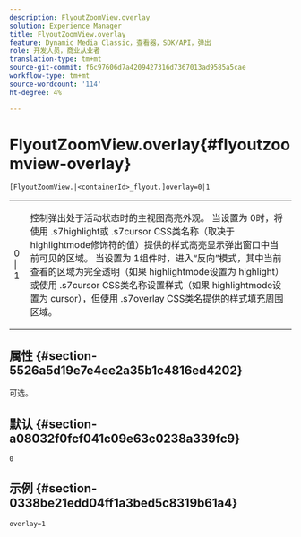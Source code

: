 ```yaml
---
description: FlyoutZoomView.overlay
solution: Experience Manager
title: FlyoutZoomView.overlay
feature: Dynamic Media Classic，查看器，SDK/API，弹出
role: 开发人员，商业从业者
translation-type: tm+mt
source-git-commit: f6c97606d7a4209427316d7367013ad9585a5cae
workflow-type: tm+mt
source-wordcount: '114'
ht-degree: 4%

---
```



# FlyoutZoomView.overlay{#flyoutzoomview-overlay}

`[FlyoutZoomView.|<containerId>_flyout.]overlay=0|1`

<table id="table_D052090D052D4273B37872C0C7E09E4B"> 
 <tbody> 
  <tr> 
   <td colname="col1"> <p><span class="codeph"> 0 | 1</span> </p> </td> 
   <td colname="col2"> <p> 控制弹出处于活动状态时的主视图高亮外观。 当设置为<span class="codeph"> 0</span>时，将使用<span class="codeph"> .s7highlight</span>或<span class="codeph"> .s7cursor</span> CSS类名称（取决于<span class="codeph"> highlightmode</span>修饰符的值）提供的样式高亮显示弹出窗口中当前可见的区域。 当设置为<span class="codeph"> 1</span>组件时，进入“反向”模式，其中当前查看的区域为完全透明（如果<span class="codeph"> highlightmode</span>设置为<span class="codeph"> highlight</span>）或使用<span class="codeph"> .s7cursor</span> CSS类名称设置样式（如果<span class="codeph"> highlightmode</span>设置为<span class="codeph"> cursor</span>），但使用<span class="codeph"> .s7overlay</span> CSS类名提供的样式填充周围区域。 </p> </td> 
  </tr> 
 </tbody> 
</table>

## 属性 {#section-5526a5d19e7e4ee2a35b1c4816ed4202}

可选。

## 默认 {#section-a08032f0fcf041c09e63c0238a339fc9}

`0`

## 示例 {#section-0338be21edd04ff1a3bed5c8319b61a4}

`overlay=1`
